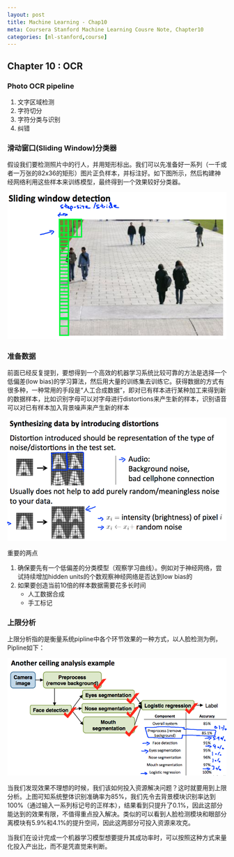 ```yaml
---
layout: post
title: Machine Learning - Chap10
meta: Coursera Stanford Machine Learning Cousre Note, Chapter10
categories: [ml-stanford,course]
---
```


## Chapter 10 : OCR

### Photo OCR pipeline

1. 文字区域检测
2. 字符切分
3. 字符分类与识别
4. 纠错

### 滑动窗口(Sliding Window)分类器

假设我们要检测照片中的行人，并用矩形标出。我们可以先准备好一系列（一千或者一万张的82x36的矩形）图片正负样本，并标注好。如下图所示，然后构建神经网络利用这些样本来训练模型，最终得到一个效果较好分类器。

![](/images/2017/09/ml-12-1.png)

### 准备数据

前面已经反复提到，要想得到一个高效的机器学习系统比较可靠的方法是选择一个低偏差(low bias)的学习算法，然后用大量的训练集去训练它。获得数据的方式有很多种，一种常用的手段是“人工合成数据”，即对已有样本进行某种加工来得到新的数据样本，比如识别字母可以对字母进行distortions来产生新的样本，识别语音可以对已有样本加入背景噪声来产生新的样本

![](/images/2017/09/ml-12-2.png)

重要的两点

1. 确保要先有一个低偏差的分类模型（观察学习曲线）。例如对于神经网络，尝试持续增加hidden units的个数观察神经网络是否达到low bias的
2. 如果要创造当前10倍的样本数据需要花多长时间
	- 人工数据合成
	- 手工标记

### 上限分析

上限分析指的是衡量系统pipline中各个环节效果的一种方式，以人脸检测为例，Pipline如下：

![](/images/2017/09/ml-12-3.png)

当我们发现效果不理想的时候，我们该如何投入资源解决问题？这时就要用到上限分析。上图可知系统整体识别准确率为85%，我们先令去背景模块识别率达到100%（通过输入一系列标记号的正样本），结果看到只提升了0.1%，因此这部分能达到的效果有限，不值得重点投入解决。类似的可以看到人脸检测模块和眼部分离模块有5.9%和4.1%的提升空间，因此这两部分可投入资源来攻克。

当我们在设计完成一个机器学习模型想要提升其成功率时，可以按照这种方式来量化投入产出比，而不是凭直觉来判断。



